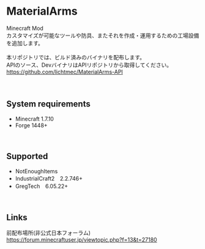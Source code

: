 # MaterialArms
Minecraft Mod  
カスタマイズが可能なツールや防具、またそれを作成・運用するための工場設備を追加します。  
<br />
本リポジトリでは、ビルド済みのバイナリを配布します。  
APIのソース、DevバイナリはAPIリポジトリから取得してください。  
https://github.com/lichtmec/MaterialArms-API  
<br /><br />

## System requirements  
- Minecraft 1.7.10  
- Forge 1448+  
<br />

## Supported  
- NotEnoughItems
- IndustrialCraft2　2.2.746+
- GregTech　6.05.22+
<br />

## Links
前配布場所(非公式日本フォーラム)  
https://forum.minecraftuser.jp/viewtopic.php?f=13&t=27180
